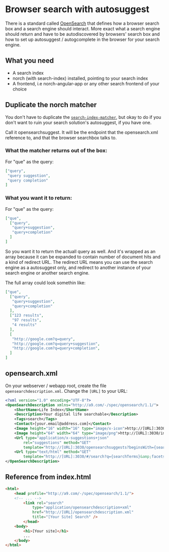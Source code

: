 # Browser search with autosuggest
There is a standard called [OpenSearch](http://www.opensearch.org/) that defines how a browser search box and a search engine should interact. More exact what a search engine should return and have to be autodiscovered by browsers' search box and how to set up autosuggest / autogcomplete in the browser for your search engine.

## What you need
- A search index
- norch (with search-index) installed, pointing to your search index
- A frontend, i.e norch-angular-app or any other search frontend of your choice

## Duplicate the norch matcher
You don't have to duplicate the [`search-index-matcher`](https://github.com/fergiemcdowall/search-index-matcher), but okay to do if you don't want to ruin your search solution's autosuggest, if you have one.

Call it opensearchsuggest. It will be the endpoint that the opensearch.xml reference to, and that the browser searchbox talks to.

### What the matcher returns out of the box:
For "que" as the query:

```json
["query",
 "query suggestion",
 "query completion"
]
```

### What you want it to return:
For "que" as the query:

```json
["que",
  ["query",
   "query+suggestion",
   "query+completion"
  ]
]
```
So you want it to return the actuall query as well. And it's wrapped as an array because it can be expanded to contain number of document hits and a kind of redirect URL. The redirect URL means you can use the search engine as a autosuggest only, and redirect to another instance of your search engine or another search engine.

The full array could look somethin like:

```json
["que",
  ["query",
   "query+suggestion",
   "query+completion"
  ],
  ["123 results",
   "97 results",
   "4 results"
  ],
  [
   "http://google.com?q=query",
   "http://google.com?q=query+suggestion",
   "http://google.com?q=query+completion",
  ]
]
```


## opensearch.xml
On your webserver / webapp root, create the file `opensearchdescription.xml`. Change the `[URL]` to your URL:
```xml
<?xml version="1.0" encoding="UTF-8"?>
<OpenSearchDescription xmlns="http://a9.com/-/spec/opensearch/1.1/">
    <ShortName>Life Index</ShortName>
    <Description>Your digital life searchable</Description>
    <Tags>search</Tags>
    <Contact>[your.email@address.com]</Contact>
    <Image height="16" width="16" type="image/x-icon">http://[URL]:3030/images/favicon.ico</Image>
    <Image height="64" width="64" type="image/png">http://[URL]:3030/images/favicon.png</Image>
    <Url type="application/x-suggestions+json"
        rel="suggestions" method="GET"
        template="http://[URL]:3030/opensearchsuggests?beginsWith={searchTerms}" />
    <Url type="text/html" method="GET"
        template="http://[URL]:3030/#/search?q={searchTerms}&amp;facets=user,type,tags"/>
</OpenSearchDescription>
```

## Reference from index.html

```html
<html>
    <head profile="http://a9.com/-/spec/opensearch/1.1/">
    <!-- ... -->
        <link rel="search"
            type="application/opensearchdescription+xml"
            href="http://[URL]/opensearchdescription.xml"
            title="[Your Site] Search" />
        </head>
    <body>
        <h1>[Your site]</h1>
        ...
    </body>
</html>

```

